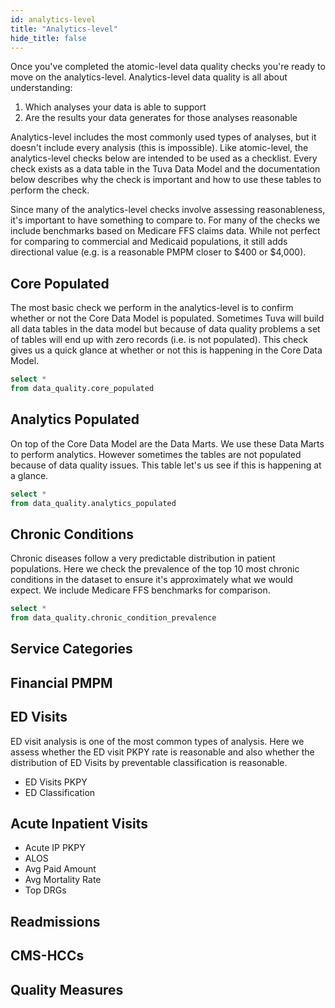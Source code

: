 ```yaml
---
id: analytics-level
title: "Analytics-level"
hide_title: false
---
```


Once you've completed the atomic-level data quality checks you're ready to move on the analytics-level.  Analytics-level data quality is all about understanding:

1. Which analyses your data is able to support 
2. Are the results your data generates for those analyses reasonable

Analytics-level includes the most commonly used types of analyses, but it doesn't include every analysis (this is impossible).  Like atomic-level, the analytics-level checks below are intended to be used as a checklist.  Every check exists as a data table in the Tuva Data Model and the documentation below describes why the check is important and how to use these tables to perform the check.

Since many of the analytics-level checks involve assessing reasonableness, it's important to have something to compare to.  For many of the checks we include benchmarks based on Medicare FFS claims data.  While not perfect for comparing to commercial and Medicaid populations, it still adds directional value (e.g. is a reasonable PMPM closer to $400 or $4,000).

## Core Populated

The most basic check we perform in the analytics-level is to confirm whether or not the Core Data Model is populated.  Sometimes Tuva will build all data tables in the data model but because of data quality problems a set of tables will end up with zero records (i.e. is not populated).  This check gives us a quick glance at whether or not this is happening in the Core Data Model.

```sql
select *
from data_quality.core_populated
```

## Analytics Populated

On top of the Core Data Model are the Data Marts.  We use these Data Marts to perform analytics.  However sometimes the tables are not populated because of data quality issues.  This table let's us see if this is happening at a glance.

```sql
select *
from data_quality.analytics_populated
```

## Chronic Conditions

Chronic diseases follow a very predictable distribution in patient populations.  Here we check the prevalence of the top 10 most chronic conditions in the dataset to ensure it's approximately what we would expect.  We include Medicare FFS benchmarks for comparison.

```sql
select *
from data_quality.chronic_condition_prevalence
```

## Service Categories

## Financial PMPM

## ED Visits

ED visit analysis is one of the most common types of analysis.  Here we assess whether the ED visit PKPY rate is reasonable and also whether the distribution of ED Visits by preventable classification is reasonable.

- ED Visits PKPY
- ED Classification

## Acute Inpatient Visits

- Acute IP PKPY
- ALOS
- Avg Paid Amount
- Avg Mortality Rate
- Top DRGs

## Readmissions

## CMS-HCCs

## Quality Measures